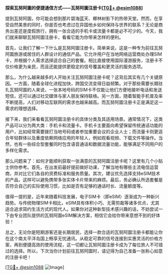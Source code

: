 **探索瓦努阿圖的便捷通信方式——瓦努阿圖注册卡[[TG💪+ @esim1088](https://t.me/s/esim1088)]**

提到瓦努阿圖，你可能会想到那片碧海蓝天、椰林树影下的热带天堂。然而，在享受自然美景的同时，你是否也考虑过在异国他乡如何保持与世界的联系？无论是商务出差还是度假旅行，拥有一张合适的手机卡或流量卡都是必不可少的。今天，我们就来聊聊瓦努阿圖注册卡，看看它能为你带来怎样的便利。

首先，让我们了解一下什么是瓦努阿圖注册卡。简单来说，这是一种专为前往瓦努阿圖旅游或居住的人群设计的通信产品。它允许用户在当地网络运营商处办理SIM卡，并根据个人需求选择适合自己的套餐。相比直接使用国际漫游服务，注册卡不仅价格更为亲民，而且还能提供更稳定的信号覆盖和更灵活的服务选项。

那么，为什么越来越多的人开始关注瓦努阿圖注册卡呢？这背后其实有几个关键原因。一方面，随着全球化进程加快，跨国交流变得日益频繁。对于那些需要长期驻扎瓦努阿圖的人来说，一张本地号码的SIM卡不仅能让他们方便地接听电话和发送短信，还可以通过社交媒体与家人朋友保持联络。另一方面，随着智能手机普及率不断提高，人们对移动互联网的需求也越来越高。而瓦努阿圖注册卡正是满足这一需求的理想选择。

接下来，我们来看看瓦努阿圖注册卡的具体分类及其适用场景。通常情况下，这类产品可以分为两大类：手机卡和流量卡。手机卡主要面向希望保留传统通话功能的用户，比如经常需要拨打当地号码或者参加重要会议的企业人士；而流量卡则更适合年轻群体以及重度依赖网络应用的年轻人，例如观看视频、下载文件等操作。当然，也有一些综合型套餐同时包含语音通话和数据流量功能，能够满足不同用户的多样化需求。

那么问题来了：如何才能顺利获取一张满意的瓦努阿圖注册卡呢？这里有几个小贴士供你参考。首先，在出发前最好提前做好功课，了解当地有哪些主流电信运营商，并对比它们各自的资费标准和服务质量。其次，建议优先选择支持eSIM技术的产品，这样可以避免携带多张实体卡片带来的麻烦。最后，务必确认所选套餐是否符合自己的实际使用习惯，比如是否有足够的通话时长、流量额度等。

值得一提的是，近年来随着科技发展，电子SIM卡（即eSIM）逐渐成为一种新兴趋势。与传统物理SIM卡相比，eSIM具有体积小巧、无需剪裁等诸多优点，尤其适合追求简约生活方式的现代人。如果你对这种新型技术感兴趣的话，不妨尝试一下由专业团队提供的瓦努阿圖eSIM解决方案，相信它会给你带来意想不到的好体验！

总之，无论你是短期游客还是长期居民，选择一款合适的瓦努阿圖注册卡都能让你在这个南太平洋岛国上畅享无忧通讯。从稳定可靠的信号连接到实惠灵活的价格方案，再到便捷高效的使用流程，这一切都让瓦努阿圖注册卡成为了每位旅人不可错过的选择。所以，下次当你计划前往瓦努阿圖时，请记得为自己准备一张称心如意的注册卡吧！

[[TG💪+ @esim1088](https://t.me/s/esim1088) ![Image](https://i.postimg.cc/4NQfJmqS/Snipaste-2025-05-13-00-14-12.png)]